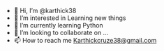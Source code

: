 - 👋 Hi, I’m @karthick38
- 👀 I’m interested in Learning new things
- 🌱 I’m currently learning Python
- 💞️ I’m looking to collaborate on ...
- 📫 How to reach me Karthickcruze38@gmail.com

<!---
karthick38/karthick38 is a ✨ special ✨ repository because its `README.md` (this file) appears on your GitHub profile.
You can click the Preview link to take a look at your changes.
--->
